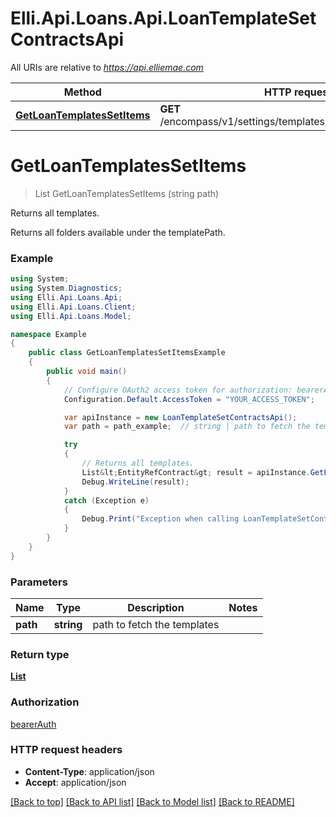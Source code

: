 # Elli.Api.Loans.Api.LoanTemplateSetContractsApi

All URIs are relative to *https://api.elliemae.com*

Method | HTTP request | Description
------------- | ------------- | -------------
[**GetLoanTemplatesSetItems**](LoanTemplateSetContractsApi.md#getloantemplatessetitems) | **GET** /encompass/v1/settings/templates/loanTemplateSet/items | Returns all templates.


<a name="getloantemplatessetitems"></a>
# **GetLoanTemplatesSetItems**
> List<EntityRefContract> GetLoanTemplatesSetItems (string path)

Returns all templates.

Returns all folders available under the templatePath.

### Example
```csharp
using System;
using System.Diagnostics;
using Elli.Api.Loans.Api;
using Elli.Api.Loans.Client;
using Elli.Api.Loans.Model;

namespace Example
{
    public class GetLoanTemplatesSetItemsExample
    {
        public void main()
        {
            // Configure OAuth2 access token for authorization: bearerAuth
            Configuration.Default.AccessToken = "YOUR_ACCESS_TOKEN";

            var apiInstance = new LoanTemplateSetContractsApi();
            var path = path_example;  // string | path to fetch the templates

            try
            {
                // Returns all templates.
                List&lt;EntityRefContract&gt; result = apiInstance.GetLoanTemplatesSetItems(path);
                Debug.WriteLine(result);
            }
            catch (Exception e)
            {
                Debug.Print("Exception when calling LoanTemplateSetContractsApi.GetLoanTemplatesSetItems: " + e.Message );
            }
        }
    }
}
```

### Parameters

Name | Type | Description  | Notes
------------- | ------------- | ------------- | -------------
 **path** | **string**| path to fetch the templates | 

### Return type

[**List<EntityRefContract>**](EntityRefContract.md)

### Authorization

[bearerAuth](../README.md#bearerAuth)

### HTTP request headers

 - **Content-Type**: application/json
 - **Accept**: application/json

[[Back to top]](#) [[Back to API list]](../README.md#documentation-for-api-endpoints) [[Back to Model list]](../README.md#documentation-for-models) [[Back to README]](../README.md)

